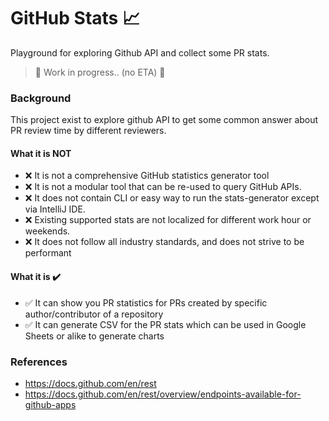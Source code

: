 # GitHub Stats 📈
Playground for exploring Github API and collect some PR stats.

> 🚧 Work in progress.. (no ETA) 🚧

### Background
This project exist to explore github API to get some common answer about PR review time by different reviewers.

#### What it is NOT
- ❌ It is not a comprehensive GitHub statistics generator tool
- ❌ It is not a modular tool that can be re-used to query GitHub APIs.
- ❌ It does not contain CLI or easy way to run the stats-generator except via IntelliJ IDE.
- ❌ Existing supported stats are not localized for different work hour or weekends.
- ❌ It does not follow all industry standards, and does not strive to be performant

#### What it is ✔️
- ✅ It can show you PR statistics for PRs created by specific author/contributor of a repository
- ✅ It can generate CSV for the PR stats which can be used in Google Sheets or alike to generate charts

### References
* https://docs.github.com/en/rest
* https://docs.github.com/en/rest/overview/endpoints-available-for-github-apps

